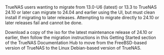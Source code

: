 &NewLine;

TrueNAS users wanting to migrate from 13.0-U6 (latest) or 13.3 to TrueNAS 24.10 or later can migrate to 24.04 and earlier using the UI, but must clean install if migrating to later releases.
Attempting to migrate directly to 24.10 or later releases fail and cannot be done.

Download a copy of the <file>iso</file> for the latest maintenance release of 24.10 or earlier, then follow the migration instructions in this Getting Started section of the TrueNAS Documentation Hub to move from the FreeBSD-based version of TrueNAS to the Linux Debian-based version of TrueNAS.
